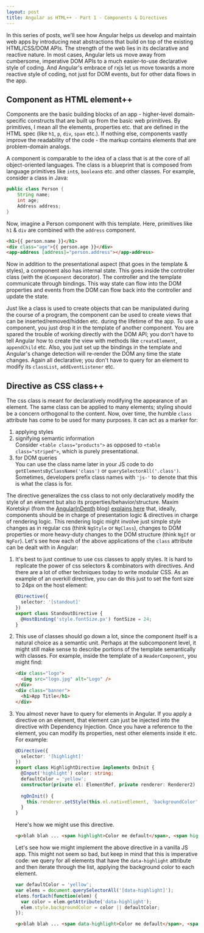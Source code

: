 ```yaml
---
layout: post
title: Angular as HTML++ - Part 1 - Components & Directives
---
```


In this series of posts, we'll see how Angular helps us develop and maintain web apps by introducing neat abstractions that build on top of the existing HTML/CSS/DOM APIs. The strength of the web lies in its declarative and reactive nature. In most cases, Angular lets us move away from cumbersome, imperative DOM APIs to a much easier-to-use declarative style of coding. And Angular's embrace of rxjs let us move towards a more reactive style of coding, not just for DOM events, but for other data flows in the app.

## Component as HTML element++
Components are the basic building blocks of an app - higher-level domain-specific constructs that are built up from the basic web primitives. By primitives, I mean all the elements, properties etc. that are defined in the HTML spec (like `h1`, `p`, `div`, `span` etc.). If nothing else, components vastly improve the readability of the code - the markup contains elements that are problem-domain analogs. 

A component is comparable to the idea of a class that is at the core of all object-oriented languages. The class is a blueprint that is composed from language primitives like `int`s, `boolean`s etc. and other classes. For example, consider a class in Java:
```java
public class Person { 
    String name;
    int age;
    Address address;
}
```
Now, imagine a Person component with this template. Here, primitives like `h1` & `div` are combined with the `address` component.
```html
<h1>{{ person.name }}</h1>
<div class="age">{{ person.age }}</div>
<app-address [address]="person.address"></app-address>
```

Now in addition to the presentational aspect (that goes in the template & styles), a component also has internal state. This goes inside the controller class (with the `@Component` decorator). The controller and the template communicate through bindings. This way state can flow into the DOM properties and events from the DOM can flow back into the controller and update the state.

Just like a class is used to create objects that can be manipulated during the course of a program, the component can be used to create views that can be inserted/removed/hidden etc. during the lifetime of the app. To use a component, you just drop it in the template of another component. You are spared the trouble of working directly with the DOM API; you don't have to tell Angular how to create the view with methods like `createElement`, `appendChild` etc. Also, you just set up the bindings in the template and Angular's change detection will re-render the DOM any time the state changes. Again all declarative; you don't have to query for an element to modify its `classList`, `addEventListener` etc.

## Directive as CSS class++
The css class is meant for declaratively modifying the appearance of an element. The same class can be applied to many elements; styling should be a concern orthogonal to the content. Now, over time, the humble `class` attribute has come to be used for many purposes. It can act as a marker for:
 1. applying styles
 2. signifying semantic information  
 Consider `<table class="products">` as opposed to `<table class="striped">`, which is purely presentational.
 3. for DOM queries  
 You can use the class name later in your JS code to do `getElementsByClassName('class')` or `querySelectorAll('.class')`. Sometimes, developers prefix class names with `'js-'` to denote that this is what the class is for.

The directive generalizes the css class to not only declaratively modify the style of an element but also its properties/behavior/structure. Maxim Koretskyi (from the [AngularInDepth](https://blog.angularindepth.com/) blog) [explains here](https://www.youtube.com/watch?v=qWmqiYDrnDc) that, ideally, components should be in charge of presentation logic & directives in charge of rendering logic. This rendering logic might involve just simple style changes as in regular css (think `NgStyle` or `NgClass`), changes to DOM properties or more heavy-duty changes to the DOM structure (think `NgIf` or `NgFor`). Let's see how each of the above applications of the `class` attribute can be dealt with in Angular: 
 1. It's best to just continue to use css classes to apply styles. It is hard to replicate the power of css selectors & combinators with directives. And there are a lot of other techniques today to write modular CSS. As an example of an overkill directive, you can do this just to set the font size to 24px on the host element:  
     ```ts
     @Directive({
       selector: '[standout]'
     })
     export class StandoutDirective {
       @HostBinding('style.fontSize.px') fontSize = 24;
     }
     ```
 2. This use of classes should go down a lot, since the component itself is a natural choice as a semantic unit. Perhaps at the subcomponent level, it might still make sense to describe portions of the template semantically with classes. For example, inside the template of a `HeaderComponent`, you might find:  
     ```html
     <div class="logo">
       <img src="logo.jpg" alt="Logo" />
     </div>
     <div class="banner">
       <h1>App Title</h1>
     </div>
     ```
 3. You almost never have to query for elements in Angular. If you apply a directive on an element, that element can just be injected into the directive with Dependency Injection. Once you have a reference to the element, you can modify its properties, nest other elements inside it etc. For example:  
     ```ts
     @Directive({
       selector: '[highlight]'
     })
     export class HighlightDirective implements OnInit {
       @Input('highlight') color: string;
       defaultColor = 'yellow';
       constructor(private el: ElementRef, private renderer: Renderer2) { }
       
       ngOnInit() {
         this.renderer.setStyle(this.el.nativeElement, 'backgroundColor', this.color || this.defaultColor);
       }
     }
     ```

     Here's how we might use this directive. 
     ```html
     <p>blah blah ... <span highlight>Color me default</span>, <span highlight="lightblue">Color me lightblue</span> ... blah blah</p>
     ```

     Let's see how we might implement the above directive in a vanilla JS app. This might not seem so bad, but keep in mind that this is imperative code: we query for all elements that have the `data-highlight` attribute and then iterate through the list, applying the background color to each element.
     ```js
     var defaultColor = 'yellow';
     var elems = document.querySelectorAll('[data-highlight]');
     elems.forEach(function(elem) {
       var color = elem.getAttribute('data-highlight');
       elem.style.backgroundColor = color || defaultColor;
     });
     ```
     ```html
     <p>blah blah ... <span data-highlight>Color me default</span>, <span data-highlight="lightblue">Color me lightblue</span> ... blah blah</p>
     ```

